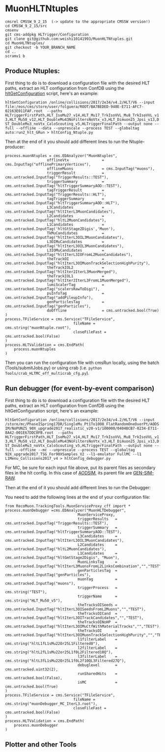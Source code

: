 # MuonHLTNtuples

    cmsrel CMSSW_9_2_15  (-> update to the appropriate CMSSW version!)   
    cd CMSSW_9_2_15/src
    cmsenv    
    git cms-addpkg HLTrigger/Configuration    
    git clone git@github.com:weishi10141993/MuonHLTNtuples.git    
    cd MuonHLTNtuples/  
    git checkout -b YOUR_BRANCH_NAME    
    cd ..  
    scramv1 b   

## Produce Ntuples: 
First thing to do is to download a configuration file with the desired HLT paths, extract an HLT configuration from ConfDB using the [hltGetConfiguration](https://twiki.cern.ch/twiki/bin/view/CMSPublic/SWGuideHltGetConfiguration) script, here's an example: 

`hltGetConfiguration /online/collisions/2017/2e34/v4.2/HLT/V6 --input file:/eos/cms/store/user/folguera/ROOT/BA7BEDED-948E-E711-AFC7-02163E011FAF.root  --paths HLTriggerFirstPath,HLT_IsoMu27_v14,HLT_Mu17_TrkIsoVVL_Mu8_TrkIsoVVL_v13,HLT_Mu50_v12,HLT_DoubleMu43NoFiltersNoVtx_v3,HLT_Dimuon25_Jpsi_v13,DST_DoubleMu3_noVtx_CaloScouting_v5,HLTriggerFinalPath --output none --full --offline --data --unprescale --process TEST --globaltag auto:run2_hlt_GRun > hltConfig_Ntuple.py`

Then at the end of it you should add different lines to run the Ntuple-producer: 

    process.muonNtuples = cms.EDAnalyzer("MuonNtuples",
                       offlineVtx               = cms.InputTag("offlinePrimaryVertices"),
                       offlineMuons             = cms.InputTag("muons"),
                       triggerResult            = cms.untracked.InputTag("TriggerResults::TEST"),
                       triggerSummary           = cms.untracked.InputTag("hltTriggerSummaryAOD::TEST"),
                       tagTriggerResult         = cms.untracked.InputTag("TriggerResults::HLT"),
                       tagTriggerSummary        = cms.untracked.InputTag("hltTriggerSummaryAOD::HLT"),
                       L3Candidates             = cms.untracked.InputTag("hltIterL3MuonCandidates"),
                       L2Candidates             = cms.untracked.InputTag("hltL2MuonCandidates"),
                       L1Candidates             = cms.untracked.InputTag('hltGtStage2Digis','Muon'), 
                       TkMuCandidates           = cms.untracked.InputTag("hltIterL3OIL3MuonCandidates"),
                       L3OIMuCandidates         = cms.untracked.InputTag("hltIterL3OIL3MuonCandidates"),
                       L3IOMuCandidates         = cms.untracked.InputTag("hltIterL3IOFromL2MuonCandidates"),         
                       theTrackOI               = cms.untracked.InputTag("hltIterL3OIMuonTrackSelectionHighPurity"), 
                       theTrackIOL2             = cms.untracked.InputTag("hltIter2IterL3MuonMerged"),
                       theTrackIOL1             = cms.untracked.InputTag("hltIter2IterL3FromL1MuonMerged"), 
                       lumiScalerTag            = cms.untracked.InputTag("scalersRawToDigi"),
                       puInfoTag                = cms.untracked.InputTag("addPileupInfo"),
                       genParticlesTag          = cms.untracked.InputTag("genParticles"),
                       doOffline                = cms.untracked.bool(True)
    )
    process.TFileService = cms.Service("TFileService",
                                   fileName = cms.string("muonNtuple.root"),
                                   closeFileFast = cms.untracked.bool(False)
    )
    process.HLTValidation = cms.EndPath(
        process.muonNtuples
    )

Then you can run the configuration file with cmsRun locally, using the batch (Tools/submitJobs.py) or using crab (i.e. `python Tools/crab_HLTMC_eff_multicrab_cfg.py`). 

## Run debugger (for event-by-event comparison) 
First thing to do is to download a configuration file with the desired HLT paths, extract an HLT configuration from ConfDB using the hltGetConfiguration script, here's an example: 

`hltGetConfiguration /online/collisions/2017/2e34/v4.2/HLT/V6 --input /store/mc/PhaseISpring17DR/SingleMu_Pt1To1000_FlatRandomOneOverPt/AODSIM/NoPUNZS_90X_upgrade2017_realistic_v20-v1/100000/0404BCB7-0234-E711-8A42-001E67DDC0FB.root  --paths HLTriggerFirstPath,HLT_IsoMu27_v14,HLT_Mu17_TrkIsoVVL_Mu8_TrkIsoVVL_v13,HLT_Mu50_v12,HLT_DoubleMu43NoFiltersNoVtx_v3,HLT_Dimuon25_Jpsi_v13,DST_DoubleMu3_noVtx_CaloScouting_v5,HLTriggerFinalPath --output none --full --offline --mc --unprescale --process TEST --globaltag 92X_upgrade2017_TSG_For90XSamples_V2 --l1-emulator FullMC --l1 L1Menu_Collisions2017_v4 > hltConfig_debugger.py`

For MC, be sure for each input file above, put its parent files as secondary files in the hlt config. In this case of [AODSIM](https://cmsweb.cern.ch/das/request?input=file%3D%2Fstore%2Fmc%2FPhaseISpring17DR%2FSingleMu_Pt1To1000_FlatRandomOneOverPt%2FAODSIM%2FNoPUNZS_90X_upgrade2017_realistic_v20-v1%2F100000%2F0404BCB7-0234-E711-8A42-001E67DDC0FB.root&instance=prod%2Fglobal), its parent file are [GEN-SIM-RAW](https://cmsweb.cern.ch/das/request?input=parent%20file%3D/store/mc/PhaseISpring17DR/SingleMu_Pt1To1000_FlatRandomOneOverPt/AODSIM/NoPUNZS_90X_upgrade2017_realistic_v20-v1/100000/0404BCB7-0234-E711-8A42-001E67DDC0FB.root&instance=prod/global&idx=0&limit=10).

Then at the end of it you should add different lines to run the Debugger: 

You need to add the following lines at the end of your configuration file: 

    from RecoMuon.TrackingTools.MuonServiceProxy_cff import *
    process.muonDebugger =cms.EDAnalyzer("MuonHLTDebugger",
                                     MuonServiceProxy,
                                     triggerResults   = cms.untracked.InputTag("TriggerResults::TEST"),
                                     triggerSummary   = cms.untracked.InputTag("hltTriggerSummaryAOD::TEST"),
                                     L3Candidates     = cms.untracked.InputTag("hltIterL3OIL3MuonCandidates"),
                                     L2Candidates     = cms.untracked.InputTag("hltL2MuonCandidates"),
                                     L1Candidates     = cms.untracked.InputTag("hltGmtStage2Digis", "Muon"),
                                     MuonLinksTag     = cms.untracked.InputTag("hltIterL3MuonsFromL2LinksCombination","","TEST"),
                                     genParticlesTag  = cms.untracked.InputTag("genParticles"),
                                     muonTag          = cms.untracked.InputTag("muons"),
                                     triggerProcess   = cms.string("TEST"),
                                     triggerName      = cms.string("HLT_Mu50_v5"),
                                     theTracksOISeeds = cms.untracked.InputTag("hltIterL3OISeedsFromL2Muons","","TEST"),
                                     theTracksOICand  = cms.untracked.InputTag("hltIterL3OITrackCandidates","","TEST"),
                                     theTracksOINoHP  = cms.untracked.InputTag("hltIterL3OIMuCtfWithMaterialTracks","","TEST"),
                                     theTracksOI      = cms.untracked.InputTag("hltIterL3OIMuonTrackSelectionHighPurity","","TEST"),
                                     l1filterLabel    = cms.string("hltL1fL1sMu22Or25L1Filtered0"),
                                     l2filterLabel    = cms.string("hltL2fL1sMu22or25L1f0L2Filtered10Q"),
                                     l3filterLabel    = cms.string("hltL3fL1sMu22Or25L1f0L2f10QL3Filtered27Q"),
                                     debuglevel       = cms.untracked.uint32(2),
                                     runSharedHits    = cms.untracked.bool(False),
                                     isMC             = cms.untracked.bool(True)
    )
    process.TFileService = cms.Service("TFileService",
                                   fileName = cms.string("muonDebugger_MC_IterL3.root"),
                                   closeFileFast = cms.untracked.bool(False)
    )
    process.HLTValidation = cms.EndPath(
        process.muonDebugger
    )

## Plotter and other Tools
